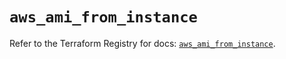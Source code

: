 # `aws_ami_from_instance`

Refer to the Terraform Registry for docs: [`aws_ami_from_instance`](https://registry.terraform.io/providers/hashicorp/aws/5.65.0/docs/resources/ami_from_instance).

